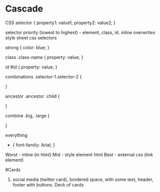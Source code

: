 # Cascade

CSS
selector {
property1: value1;
property2: value2;
}

selector priority (lowest to highest) - element, class, id.
inline overwrites style sheet
css selectors

strong {
color: blue;
}

class
.class-name {
property: value;
}

id
#id {
property: value;
}

combinations
.selector-1.selector-2 {

}

ancestor
.ancestor .child {

}

combine
.big, .large {

}

everything

- {
  font-family: Arial;
  }

Worst - inline (in html)
Mid - style element html
Best - external css (link element)

#Cards

1. social media (twitter card), bordered space, with some text, header, footer with buttons.
   Deck of cards
